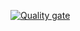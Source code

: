 [![Quality gate](https://sonarcloud.io/api/project_badges/quality_gate?project=Bernardo-A_pm-Aluguel)](https://sonarcloud.io/summary/new_code?id=Bernardo-A_pm-Aluguel)
